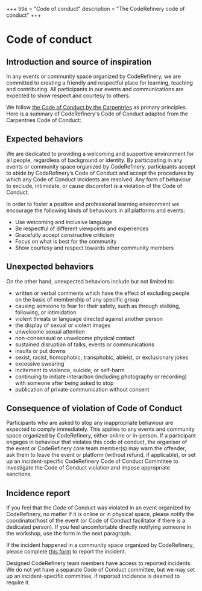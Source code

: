 +++
title = "Code of conduct"
description = "The CodeRefinery code of conduct"
+++

# Code of conduct

## Introduction and source of inspiration

In any events or community space organized by CodeRefinery, we are committed to
creating a friendly and respectful place for learning, teaching and
contributing. All participants in our events and communications are expected to
show respect and courtesy to others. 

We follow [the Code of Conduct by the
Carpentries](https://docs.carpentries.org/topic_folders/policies/code-of-conduct.html)
as primary principles.  Here is a summary of CodeRefinery's Code of Conduct
adapted from the Carpentries Code of Conduct:


## Expected behaviors

We are dedicated to providing a welcoming and supportive environment for all
people, regardless of background or identity. By participating in any events or
community space organized by CodeRefinery, participants accept to abide by
CodeRefinery’s Code of Conduct and accept the procedures by which any Code of
Conduct incidents are resolved. Any form of behaviour to exclude, intimidate,
or cause discomfort is a violation of the Code of Conduct. 

In order to foster a positive and professional learning environment we encourage the following kinds of behaviours in all platforms and events:

 - Use welcoming and inclusive language
 - Be respectful of different viewpoints and experiences
 - Gracefully accept constructive criticism
 - Focus on what is best for the community
 - Show courtesy and respect towards other community members


## Unexpected behaviors

On the other hand, unexpected behaviors include but not limited to:

- written or verbal comments which have the effect of excluding people on the basis of membership of any specific group
- causing someone to fear for their safety, such as through stalking, following, or intimidation
- violent threats or language directed against another person
- the display of sexual or violent images
- unwelcome sexual attention
- non-consensual or unwelcome physical contact
- sustained disruption of talks, events or communications
- insults or put downs
- sexist, racist, homophobic, transphobic, ableist, or exclusionary jokes
- excessive swearing
- incitement to violence, suicide, or self-harm
- continuing to initiate interaction (including photography or recording) with someone after being asked to stop
- publication of private communication without consent


## Consequence of violation of Code of Conduct

Participants who are asked to stop any inappropriate behaviour are expected to
comply immediately. This applies to any events and community space organized by
CodeRefinery, either online or in-person. If a participant engages in behaviour
that violates this code of conduct, the organiser of the event or CodeRefinery
core team member(s) may warn the offender, ask them to leave the event or
platform (without refund, if applicable), or set up an incident-specific
CodeRefinery Code of Conduct Committee to investigate the Code of Conduct
violation and impose appropriate sanctions.


## Incidence report

If you feel that the Code of Conduct was violated in an event organized by
CodeRefinery, no matter if it is online or in physical space, please notify the
coordinator/host of the event (or Code of Conduct facilitator if there is a
dedicated person). If you feel uncomfortable directly notifying someone in the
workshop, use the form in the next paragraph.

If the incident happened in a community space organized by CodeRefinery, please
complete [this form](https://indico.neic.no/event/183/surveys/47) to report the
incident.

Designed CodeRefinery team members have access to reported incidents. We do not
yet have a separate Code of Conduct committee, but we may set up an
incident-specific committee, if reported incidence is deemed to require it.

